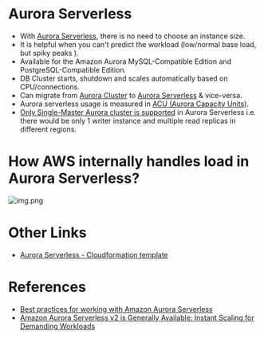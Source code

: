 
# Aurora Serverless
- With [Aurora Serverless](https://aws.amazon.com/rds/aurora/serverless/), there is no need to choose an instance size. 
- It is helpful when you can't predict the workload (low/normal base load, but spiky peaks ).
- Available for the Amazon Aurora MySQL-Compatible Edition and PostgreSQL-Compatible Edition.
- DB Cluster starts, shutdown and scales automatically based on CPU/connections.
- Can migrate from [Aurora Cluster](Readme.md) to [Aurora Serverless](Readme.md) & vice-versa.
- Aurora serverless usage is measured in [ACU (Aurora Capacity Units)](https://docs.aws.amazon.com/AmazonRDS/latest/AuroraUserGuide/aurora-serverless-v1.how-it-works.html).
- [Only Single-Master Aurora cluster is supported](https://docs.aws.amazon.com/AmazonRDS/latest/AuroraUserGuide/aurora-multi-master.html) in Aurora Serverless i.e. there would be only 1 writer instance and multiple read replicas in different regions.

# How AWS internally handles load in Aurora Serverless?

![img.png](https://d2908q01vomqb2.cloudfront.net/887309d048beef83ad3eabf2a79a64a389ab1c9f/2020/11/27/Amazon-Aurora-Serverless-2.jpg)

# Other Links
- [Aurora Serverless - Cloudformation template](../../9_InfrastructureAsCode/AWSCloudFormation/sample_templates/aurora_serverless.yml)

# References
- [Best practices for working with Amazon Aurora Serverless](https://aws.amazon.com/blogs/database/best-practices-for-working-with-amazon-aurora-serverless/)
- [Amazon Aurora Serverless v2 is Generally Available: Instant Scaling for Demanding Workloads](https://aws.amazon.com/blogs/aws/amazon-aurora-serverless-v2-is-generally-available-instant-scaling-for-demanding-workloads/#:~:text=Aurora%20Serverless%20capacity%20is%20measured,capacity%20supported%20is%20128%20ACU.)